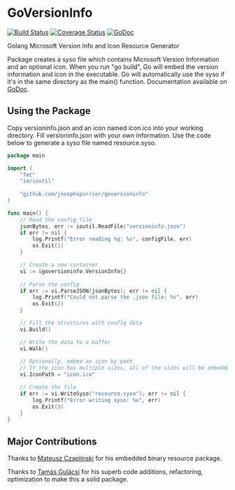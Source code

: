 GoVersionInfo
==========
[![Build Status](https://travis-ci.org/josephspurrier/goversioninfo.svg)](https://travis-ci.org/josephspurrier/goversioninfo) [![Coverage Status](https://coveralls.io/repos/josephspurrier/goversioninfo/badge.png)](https://coveralls.io/r/josephspurrier/goversioninfo) [![GoDoc](https://godoc.org/github.com/josephspurrier/goversioninfo?status.svg)](https://godoc.org/github.com/josephspurrier/goversioninfo)

Golang Microsoft Version Info and Icon Resource Generator

Package creates a syso file which contains Microsoft Version Information and an optional icon. When you run "go build", Go will embed the version information and icon in the executable. Go will automatically use the syso if it's in the same directory as the main() function. Documentation available on [GoDoc](https://godoc.org/github.com/josephspurrier/goversioninfo).

## Using the Package

Copy versioninfo.json and an icon named icon.ico into your working directory. Fill versioninfo.json with your own information. Use the code below to generate a syso file named resource.syso.

~~~ go
package main

import (
	"fmt"
	"io/ioutil"
	
	"github.com/josephspurrier/goversioninfo"
)

func main() {	
	// Read the config file
	jsonBytes, err := ioutil.ReadFile("versioninfo.json")
	if err != nil {
		log.Printf("Error reading %q: %v", configFile, err)
		os.Exit(1)
	}

	// Create a new container
	vi := &goversioninfo.VersionInfo{}
	
	// Parse the config
	if err := vi.ParseJSON(jsonBytes); err != nil {
		log.Printf("Could not parse the .json file: %v", err)
		os.Exit(2)
	}

	// Fill the structures with config data
	vi.Build()

	// Write the data to a buffer
	vi.Walk()
	
	// Optionally, embed an icon by path
	// If the icon has multiple sizes, all of the sizes will be embedded
	vi.IconPath = "icon.ico"

	// Create the file
	if err := vi.WriteSyso("resource.syso"); err != nil {
		log.Printf("Error writing syso: %v", err)
		os.Exit(3)
	}
}
~~~

## Major Contributions

Thanks to [Mateusz Czaplinski](https://github.com/akavel/rsrc) for his embedded binary resource package.

Thanks to [Tamás Gulácsi](https://github.com/tgulacsi) for his superb code additions, refactoring, optimization to make this a solid package.